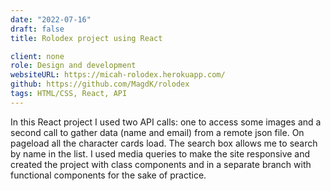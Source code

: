 ```yaml
---
date: "2022-07-16"
draft: false
title: Rolodex project using React

client: none
role: Design and development
websiteURL: https://micah-rolodex.herokuapp.com/
github: https://github.com/MagdK/rolodex
tags: HTML/CSS, React, API
---
```


In this React project I used two API calls: one to access some images and a second call to gather data (name and email) from a remote json file. On pageload all the character cards load. The search box allows me to search by name in the list. I used media queries to make the site responsive and created the project with class components and in a separate branch with functional components for the sake of practice.
